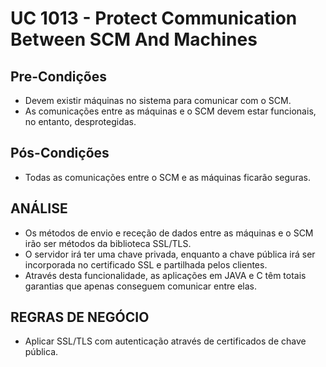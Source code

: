 # UC 1013 - Protect Communication Between SCM And Machines #

## Pre-Condições ##

* Devem existir máquinas no sistema para comunicar com o SCM.
* As comunicações entre as máquinas e o SCM devem estar funcionais, no entanto, desprotegidas.

## Pós-Condições ##

* Todas as comunicações entre o SCM e as máquinas ficarão seguras.

## ANÁLISE ##

* Os métodos de envio e receção de dados entre as máquinas e o SCM irão ser métodos da biblioteca SSL/TLS.
* O servidor irá ter uma chave privada, enquanto a chave pública irá ser incorporada no certificado SSL e partilhada pelos clientes.
* Através desta funcionalidade, as aplicações em JAVA e C têm totais garantias que apenas conseguem comunicar entre elas.


## REGRAS DE NEGÓCIO ##

* Aplicar SSL/TLS com autenticação através de certificados de chave pública. 